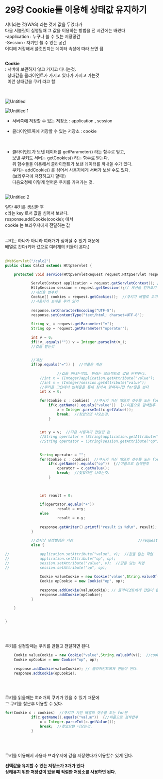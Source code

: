 

# 29강 Cookie를 이용해 상태값 유지하기

서버라는 것(WAS) 라는 것에 값을 두었다가  
다음 서블릿이 실행될때 그 값을 이용하는 방법을 전 시간에는 배웠다  
-application : 누구나 쓸 수 있는 저장공간  
-Session : 자기만 쓸 수 있는 공간  
어디에 저장해서 쓸것인지는 데이터 속성에 따라 쓰면 됨
<br><br>


**Cookie**  
: 서버에 보관하지 않고 가지고 다니는것.  
&nbsp; 상태값을 클라이언트가 가지고 있다가 가지고 가는것  
&nbsp; 이런 상태값을 쿠키 라고 함  
<br><br>

![Untitled](https://user-images.githubusercontent.com/89206108/164914672-53db3c38-d9e3-4f37-885d-76631543ea39.png)

![Untitled 1](https://user-images.githubusercontent.com/89206108/164914677-98fc035b-c2d9-4585-a36c-3d693ad99679.png)


- 서버쪽에 저장할 수 있는 저장소 : application , session
- 클라이언트쪽에 저장할 수 있는 저장소 : cookie  
<br><br>

- 클라이언트가 보낸 데이터를 getParameter() 라는 함수로 받고,  
보낸 쿠키도 서버는 getCookies() 라는 함수로 받는다.  
위 함수들을 이용해서 클라이언트가 보낸 데이터를 꺼내쓸 수가 있다.  
쿠키는 addCookie() 를 심어서 사용자에게 서버가 보낼 수도 있다.  
(브라우저에 저장하고자 할때!)  
다음요청때 이렇게 얻어온 쿠키를 가져가는 것.
<br><br>

![Untitled 2](https://user-images.githubusercontent.com/89206108/164914758-cc1811b8-9319-4959-bcd9-a435c6b556bf.png)



일단 쿠키를 생성한 후  
c라는 key 로서 값을 심어서 보낸다.  
response.addCookie(cookie);   에서  
cookie 는 브라우저에게 전달하는 값
<br><br>


쿠키는 하나가 아니라 여러개가 심어질 수 있기 때문에  
배열로 간다(키와 값으로 여러개의 키들이 온다.)
<br><br>


```java
@WebServlet("/calc2")
public class Calc3 extends HttpServlet {

	protected void service(HttpServletRequest request,HttpServlet response) throws ServletException, IOException {
			
			ServletContext application = request.getServletContext(); //어플리케이션 저장소
			HttpSession session = request.getSession();// 세션을 얻어오기
			//세션을 변수화
			Cookie[] cookies = request.getCookies();  //쿠키가 배열로 오기때문에 배열로 선언한다. 키와 벨류값을 담아서 오는데 그걸 여러개 보낼수도 잇으니까!
			//사용자가 보내준 쿠키 읽기
			
			response.setCharacterEncoding("UTF-8");
			response.setContentType("text/html; charset=UTF-8");
			
			String v_ = request.getParameter("v");
			String op = request.getParameter("operator");
			
			int v = 0;
			if(!v_.equals("")) v = Integer.parseInt(v_);
			//값을 받는것
			
			
			//계산
			if(op.equals("=")) {  //이콜은 계산
				
						//값을 꺼내는작업. 원래는 오브젝트로 값을 반환한다.
				//int x = (Integer)application.getAttribute("value");     //어플리케이션저장소에 담겨진 값,전달된값  
				//int x = (Integer)session.getAttribute("value"); 
				//쿠키를 그안에서 반복문을 통해 찾아서 읽혀지니깐 for문을 쓴다
				int x = 0;
				
				for(Cookie c : cookies)  //쿠키가 가진 배열의 갯수를 도는 for문
					if(c.getName().equals("value"))  {//이름으로 검색한후
						x = Integer.parseInt(c.getValue());
						break;  //찾았으면 나오는것.
					}
					
					
				int y = v;	//지금 사용자가 전달한 값	
				//String opertator = (String)application.getAttribute("op");
				//String opertator = (String)session.getAttribute("op");
				
				
				String operator = "";
				for(Cookie c : cookies)  //쿠키가 가진 배열의 갯수를 도는 for문
					if(c.getName().equals("op"))  {//이름으로 검색한후
						operator = c.getValue();
						break;  //찾았으면 나오는것.
					}
				
				
				
				int reault = 0;
				
				if(opertator.equals("+"))
						result = x+y;
				else
						result = x-y;
				
				response.getWriter().printf("result is %d\n", result); 
			}
			
			//값저장 덧셈뺄셈은 저장                              //request가 가지고 있는 함수
			else {
				
//				application.setAttribute("value", v);  //값을 담는 작업
//				application.setAttribute("op", op);
//				session.setAttribute("value", v);  //값을 담는 작업
//				session.setAttribute("op", op);
				
				Cookie valueCookie = new Cookie("value",String.valueOf(v));  //cookie 값으로는 반드시 url 에 사용할수 있는형태의 문자열로만 보낼수 있다.
				Cookie opCookie = new Cookie("op", op);
				
				response.addCookie(valueCookie); // 클라이언트에게 전달이 된다.
				response.addCookie(opCookie);
			}
				
	}

	
}
```
<br><br>



쿠키를 설정할때는 쿠키를 만들고 전달하면 된다.

```java
	Cookie valueCookie = new Cookie("value",String.valueOf(v));  //cookie 값으로는 반드시 url 에 사용할수 있는형태의 문자열로만 보낼수 있다.
	Cookie opCookie = new Cookie("op", op);
	
	response.addCookie(valueCookie); // 클라이언트에게 전달이 된다.
	response.addCookie(opCookie);
```
<br><br>


쿠키를 읽을때는 여러개의 쿠키가 있을 수 있기 때문에  
그 쿠키를 찾은후 이용할 수 있다.

```java
for(Cookie c : cookies)  //쿠키가 가진 배열의 갯수를 도는 for문
			if(c.getName().equals("value"))  {//이름으로 검색한후
				x = Integer.parseInt(c.getValue());
				break;  //찾았으면 나오는것.
			}
```
<br><br>



쿠키를 이용해서 사용자 브라우저에 값을 저장했다가 이용할수 있게 된다.

**선택값을 유지할 수 있는 저장소가 3개가 있다**  
**상태유지 위한 저장값이 있을 때 적절한 저장소를 사용하면 된다.**
<br><br>
